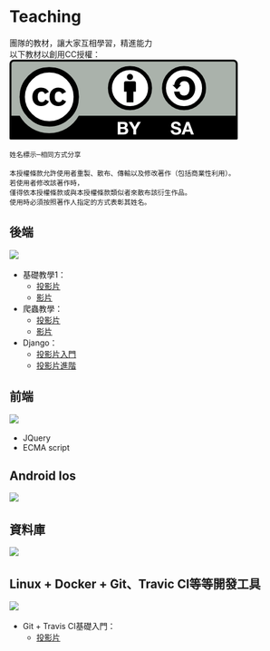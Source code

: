 # Teaching
團隊的教材，讓大家互相學習，精進能力  
以下教材以創用CC授權：  
![圖片](by-sa.png)

```
姓名標示─相同方式分享  

本授權條款允許使用者重製、散布、傳輸以及修改著作（包括商業性利用）。
若使用者修改該著作時，
僅得依本授權條款或與本授權條款類似者來散布該衍生作品。
使用時必須按照著作人指定的方式表彰其姓名。
```

## 後端
<img src='http://g.gravizo.com/g?
 digraph G {
   BackEnd -> Python;
   Python -> Crawler -> Scrapy -> ScrapyCloud;
   Python -> Django;
   Python -> Jieba -> KCM -> KEM -> KCEM;
   App -> android;
   App -> Swift;
 }
'/>
  * 基礎教學1：
    * [投影片](http://slides.com/davidtnfsh/deck-3)
    * [影片]()
  * 爬蟲教學：
    * [投影片](http://slides.com/davidtnfsh/deck)
    * [影片]()
  * Django：
    * [投影片入門](http://slides.com/campass/deck#/)
    * [投影片進階](django/django-2.md)

## 前端
<img src='http://g.gravizo.com/g?
 digraph G {
   FrontEnd -> JavaScript;
   FrontEnd -> CSS;
   FrontEnd -> HTML;
   FrontEnd -> Drawing;
   JavaScript -> jQuery;
   JavaScript -> nodejs;
   JavaScript -> react;
 }
'/>
  * JQuery
  * ECMA script

## Android Ios
<img src='http://g.gravizo.com/g?
 digraph G {
   App -> android;
   App -> Swift;
 }
'/>
## 資料庫
<img src='http://g.gravizo.com/g?
 digraph G {
   DataBase -> Mysql;
   DataBase -> Sqlite;
   DataBase -> MongoDB;
 }
'/>
## Linux + Docker + Git、Travic CI等等開發工具
<img src='http://g.gravizo.com/g?
 digraph G {
   Tool -> Linux;
   Tool -> Git;
   Tool -> TravisCI;
   Tool -> Markdown;
   Tool -> Nginx;
   Tool -> Docker;
 }
'/>
  * Git + Travis CI基礎入門：
    * [投影片](http://slides.com/davidtnfsh/deck-2)
